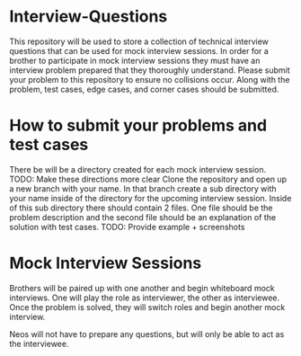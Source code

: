 # Interview-Questions
This repository will be used to store a collection of technical interview questions that can be used for mock interview
sessions.
In order for a brother to participate in mock interview sessions they must have an interview problem prepared that they thoroughly understand. 
Please submit your problem to this repository to ensure no collisions occur. 
Along with the problem, test cases, edge cases, and corner cases should be submitted. 
# How to submit your problems and test cases
There be will be a directory created for each mock interview session. 
TODO: Make these directions more clear
Clone the repository and open up a new branch with your name.
In that branch create a sub directory with your name inside of the directory for the upcoming interview session.
Inside of this sub directory there should contain 2 files. 
One file should be the problem description and the second file should be an explanation of the solution with test cases.
TODO: Provide example + screenshots
# Mock Interview Sessions
Brothers will be paired up with one another and begin whiteboard mock interviews. One will play the role as interviewer, the other as interviewee. Once the problem is solved, they will switch roles and begin another mock interview. 

Neos will not have to prepare any questions, but will only be able to act as the interviewee. 
